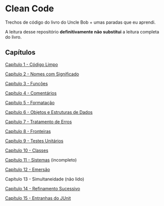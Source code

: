 # Clean Code
Trechos de código do livro do Uncle Bob + umas paradas que
eu aprendi.

A leitura desse repositório **definitivamente não substitui** a leitura
completa do livro.

##  Capítulos
[Capítulo 1 - Código Limpo](./src/chap01_CleanCode/README.md)

[Capítulo 2 - Nomes com Significado](./src/chap02_MeaningfulNames/README.md)

[Capítulo 3 - Funções](./src/chap03_Functions/README.md)

[Capítulo 4 - Comentários](./src/chap04_Comments/README.md)

[Capítulo 5 - Formatação](./src/chap05_Formatting/README.md)

[Capítulo 6 - Objetos e Estruturas de Dados](./src/chap06_ObjectsAndDataStructures/README.md)

[Capítulo 7 - Tratamento de Erros](./src/chap07_ErrorHandling/README.md)

[Capítulo 8 - Fronteiras](./src/chap08_Boundaries/README.md)

[Capítulo 9 - Testes Unitários](./src/chap09_UnitTests/README.md)

[Capítulo 10 - Classes](./src/chap10_Classes/README.md)

[Capítulo 11 - Sistemas](./src/chap11_Systems-incomplete/README.md) (incompleto)

[Capítulo 12 - Emersão](./src/chap12_Emergence/README.md)

Capítulo 13 - Simultaneidade (não lido)

[Capítulo 14 - Refinamento Sucessivo](./src/chap14_SuccessiveRefinement/README.md)

[Capítulo 15 - Entranhas do JUnit](./src/chap15_JUnitInternals/README.md)